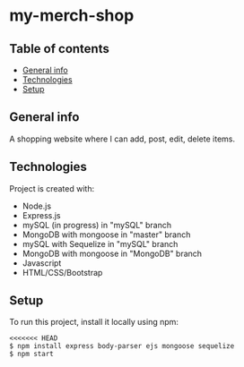 # my-merch-shop
## Table of contents
* [General info](#general-info)
* [Technologies](#technologies)
* [Setup](#setup)

## General info
A shopping website where I can add, post, edit, delete items. 
	
## Technologies
Project is created with:
* Node.js
* Express.js
* mySQL (in progress) in "mySQL" branch
* MongoDB with mongoose in "master" branch
* mySQL with Sequelize in "mySQL" branch
* MongoDB with mongoose in "MongoDB" branch
* Javascript
* HTML/CSS/Bootstrap
	
## Setup
To run this project, install it locally using npm:

```
<<<<<<< HEAD
$ npm install express body-parser ejs mongoose sequelize
$ npm start
```
